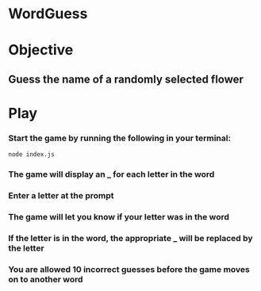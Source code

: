 # WordGuess

# Objective

## Guess the name of a randomly selected flower

# Play

### Start the game by running the following in your terminal:
    node index.js

### The game will display an _ for each letter in the word
### Enter a letter at the prompt 
### The game will let you know if your letter was in the word
### If the letter is in the word, the appropriate _ will be replaced by the letter
### You are allowed 10 incorrect guesses before the game moves on to another word